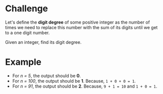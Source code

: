 # Challenge
Let's define the **digit degree** of some positive integer as the number of times we need to replace this number with the sum of its digits until we get to a one digit number.

Given an integer, find its digit degree.

# Example
- For *n = 5*, the output should be **0**.
- For *n = 100*, the output should be **1**.
	Because, `1 + 0 + 0 = 1`.
- For *n = 91*, the output should be **2**.
	Because, `9 + 1 = 10` and `1 + 0 = 1`.
